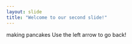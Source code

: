 ```yaml
---
layout: slide
title: "Welcome to our second slide!"
---
```

making pancakes 
Use the left arrow to go back!
